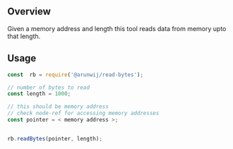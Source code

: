 ## Overview
Given a memory address and length this tool reads data from memory upto that length.

## Usage 
```javascript
const  rb = require('@arunwij/read-bytes');

// number of bytes to read
const length = 1000;

// this should be memory address
// check node-ref for accessing memory addresses
const pointer = < memory address >;


rb.readBytes(pointer, length);
```
